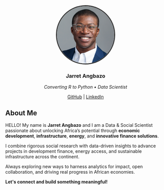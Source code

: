 <div align="center">
  <img src="../assets/profile_photo.jpg" 
       alt="Jarret Angbazo" 
       width="180" 
       height="180" 
       style="border-radius: 50%; object-fit: cover; border: 3px solid #333;">
  
  ### Jarret Angbazo
  *Converting R to Python • Data Scientist*
  
  [GitHub](https://github.com/jarretangbazo) | [LinkedIn](https://linkedin.com/in/jarretangbazo)
</div>


## About Me
HELLO! My name is **Jarret Angbazo** and I am a Data & Social Scientist passionate about unlocking Africa’s potential through **economic development**, **infrastructure**, **energy**, and **innovative finance solutions**.

I combine rigorous social research with data-driven insights to advance projects in development finance, energy access, and sustainable infrastructure across the continent.

Always exploring new ways to harness analytics for impact, open collaboration, and driving real progress in African economies.

**Let's connect and build something meaningful!**